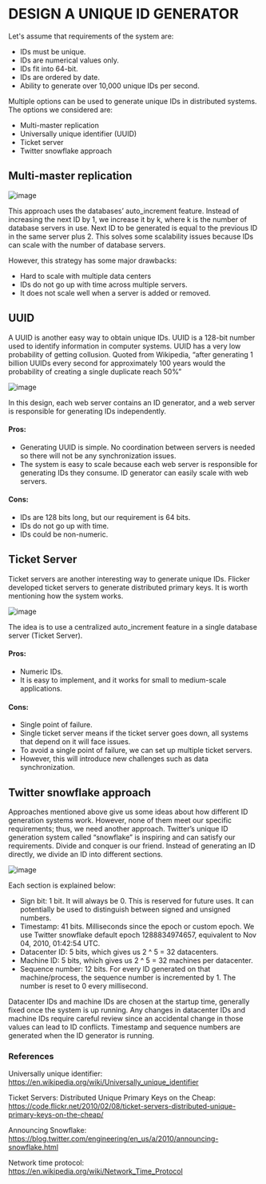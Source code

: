 # DESIGN A UNIQUE ID GENERATOR

Let's assume that requirements of the system are: 

- IDs must be unique.
- IDs are numerical values only.
- IDs fit into 64-bit.
- IDs are ordered by date.
- Ability to generate over 10,000 unique IDs per second.

Multiple options can be used to generate unique IDs in distributed systems. The options we considered are:

- Multi-master replication
- Universally unique identifier (UUID)
- Ticket server
- Twitter snowflake approach

## Multi-master replication

![image](https://user-images.githubusercontent.com/23625821/133215703-d8fb4ea3-83f7-46f0-964b-25fc6c65c7b8.png)


This approach uses the databases’ auto_increment feature. Instead of increasing the next ID by 1, we increase it by k, where k is the number of database servers in use. Next ID to be generated is equal to the previous ID in the same server plus 2. This solves some scalability issues because IDs can scale with the number of database servers.

However, this strategy has some major drawbacks:
- Hard to scale with multiple data centers
- IDs do not go up with time across multiple servers.
- It does not scale well when a server is added or removed.


## UUID

A UUID is another easy way to obtain unique IDs. UUID is a 128-bit number used to identify information in computer systems. UUID has a very low probability of getting collusion. Quoted from Wikipedia, “after generating 1 billion UUIDs every second for approximately 100 years would the probability of creating a single duplicate reach 50%”

![image](https://user-images.githubusercontent.com/23625821/133216432-7145f6bd-3cdf-4e44-b014-73a7d0ac5f09.png)

In this design, each web server contains an ID generator, and a web server is responsible for generating IDs independently.

#### Pros:
- Generating UUID is simple. No coordination between servers is needed so there will not be any synchronization issues.
- The system is easy to scale because each web server is responsible for generating IDs they consume. ID generator can easily scale with web servers.

#### Cons:
- IDs are 128 bits long, but our requirement is 64 bits.
- IDs do not go up with time.
- IDs could be non-numeric.



## Ticket Server

Ticket servers are another interesting way to generate unique IDs. Flicker developed ticket servers to generate distributed primary keys. It is worth mentioning how the system works.

![image](https://user-images.githubusercontent.com/23625821/133216916-d3379b10-3fc5-4a90-b023-cc62654e2727.png)

The idea is to use a centralized auto_increment feature in a single database server (Ticket Server). 

#### Pros:
- Numeric IDs.
- It is easy to implement, and it works for small to medium-scale applications.

#### Cons:
- Single point of failure. 
- Single ticket server means if the ticket server goes down, all systems that depend on it will face issues. 
- To avoid a single point of failure, we can set up multiple ticket servers. 
- However, this will introduce new challenges such as data synchronization.


## Twitter snowflake approach
Approaches mentioned above give us some ideas about how different ID generation systems work. However, none of them meet our specific requirements; thus, we need another approach. Twitter’s unique ID generation system called “snowflake” is inspiring and can satisfy our requirements. Divide and conquer is our friend. Instead of generating an ID directly, we divide an ID into different sections.

![image](https://user-images.githubusercontent.com/23625821/133381427-14e35715-96f1-4676-9089-4b3612bfa64c.png)


Each section is explained below:

- Sign bit: 1 bit. It will always be 0. This is reserved for future uses. It can potentially be used to distinguish between signed and unsigned numbers.
- Timestamp: 41 bits. Milliseconds since the epoch or custom epoch. We use Twitter snowflake default epoch 1288834974657, equivalent to Nov 04, 2010, 01:42:54 UTC.
- Datacenter ID: 5 bits, which gives us 2 ^ 5 = 32 datacenters.
- Machine ID: 5 bits, which gives us 2 ^ 5 = 32 machines per datacenter.
- Sequence number: 12 bits. For every ID generated on that machine/process, the sequence number is incremented by 1. The number is reset to 0 every millisecond.

Datacenter IDs and machine IDs are chosen at the startup time, generally fixed once the system is up running. Any changes in datacenter IDs and machine IDs require careful review since an accidental change in those values can lead to ID conflicts. Timestamp and sequence numbers are generated when the ID generator is running.




### References 

Universally unique identifier: https://en.wikipedia.org/wiki/Universally_unique_identifier

Ticket Servers: Distributed Unique Primary Keys on the Cheap: https://code.flickr.net/2010/02/08/ticket-servers-distributed-unique-primary-keys-on-the-cheap/

Announcing Snowflake: https://blog.twitter.com/engineering/en_us/a/2010/announcing-snowflake.html

Network time protocol: https://en.wikipedia.org/wiki/Network_Time_Protocol



